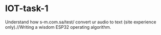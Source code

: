 # IOT-task-1
Understand how s-m.com.sa/test/ convert ur audio to text (site experience only).//Writing a wisdom ESP32 operating algorithm.
